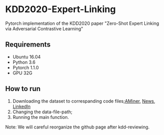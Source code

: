 # KDD2020-Expert-Linking
Pytorch implementation of the KDD2020 paper "Zero-Shot Expert Linking via Adversarial Contrastive Learning"

## Requirements
- Ubuntu 16.04
- Python 3.6
- Pytorch 1.1.0
- GPU 32G

## How to run
1. Downloading the dataset to correspanding code files;[AMiner](), [News](), [LinkedIn]()
2. Changing the data-file-path;
3. Running the main function.


Note: We will careful reorganize the github page after kdd-reviewing.

